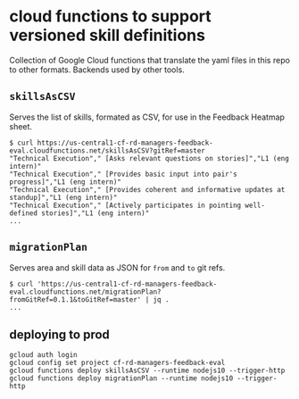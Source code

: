 # cloud functions to support versioned skill definitions

Collection of Google Cloud functions that translate the yaml files in this repo to other formats.  Backends used by other tools.

## `skillsAsCSV`
Serves the list of skills, formated as CSV, for use in the Feedback Heatmap sheet.

```
$ curl https://us-central1-cf-rd-managers-feedback-eval.cloudfunctions.net/skillsAsCSV?gitRef=master
"Technical Execution"," [Asks relevant questions on stories]","L1 (eng intern)"
"Technical Execution"," [Provides basic input into pair's progress]","L1 (eng intern)"
"Technical Execution"," [Provides coherent and informative updates at standup]","L1 (eng intern)"
"Technical Execution"," [Actively participates in pointing well-defined stories]","L1 (eng intern)"
...
```

## `migrationPlan`
Serves area and skill data as JSON for `from` and `to`  git refs.

```
$ curl 'https://us-central1-cf-rd-managers-feedback-eval.cloudfunctions.net/migrationPlan?fromGitRef=0.1.1&toGitRef=master' | jq .
...
```

## deploying to prod
```
gcloud auth login
gcloud config set project cf-rd-managers-feedback-eval
gcloud functions deploy skillsAsCSV --runtime nodejs10 --trigger-http
gcloud functions deploy migrationPlan --runtime nodejs10 --trigger-http
```
